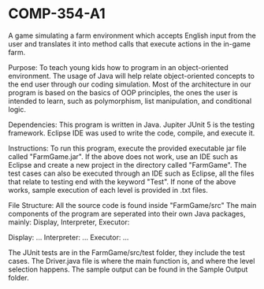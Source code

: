 # COMP-354-A1
A game simulating a farm environment which accepts English input from the user
and translates it into method calls that execute actions in the in-game farm.

Purpose:
To teach young kids how to program in an object-oriented environment.
The usage of Java will help relate object-oriented concepts to the end user
through our coding simulation. Most of the architecture in our program is based
on the basics of OOP principles, the ones the user is intended to learn, such
as polymorphism, list manipulation, and conditional logic.

Dependencies:
This program is written in Java.
Jupiter JUnit 5 is the testing framework.
Eclipse IDE was used to write the code, compile, and execute it.

Instructions:
To run this program, execute the provided executable jar file called "FarmGame.jar".
If the above does not work, use an IDE such as Eclipse and create a new project in the
directory called "FarmGame".
The test cases can also be executed through an IDE such as Eclipse, all the files that
relate to testing end with the keyword "Test".
If none of the above works, sample execution of each level is provided in .txt files.

File Structure:
All the source code is found inside "FarmGame/src"
The main components of the program are seperated into their own Java packages, mainly:
Display, Interpreter, Executor:

Display:
...
Interpreter:
...
Executor:
...

The JUnit tests are in the FarmGame/src/test folder, they include the test cases.
The Driver.java file is where the main function is, and where the level selection happens.
The sample output can be found in the Sample Output folder.
